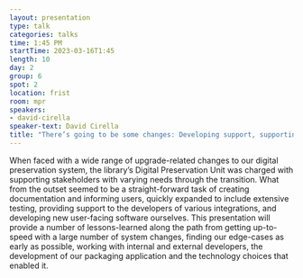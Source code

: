 ```yaml
---
layout: presentation
type: talk
categories: talks
time: 1:45 PM
startTime: 2023-03-16T1:45
length: 10
day: 2
group: 6
spot: 2
location: frist
room: mpr
speakers:
- david-cirella
speaker-text: David Cirella
title: "There’s going to be some changes: Developing support, supporting developers, and supporting development. "
---
```

When faced with a wide range of upgrade-related changes to our digital preservation system, the library’s Digital Preservation Unit was charged with supporting stakeholders with varying needs through the transition. What from the outset seemed to be a straight-forward task of creating documentation and informing users, quickly expanded to include extensive testing, providing support to the developers of various integrations, and developing new user-facing software ourselves. This presentation will provide a number of lessons-learned along the path from getting up-to-speed with a large number of system changes, finding our edge-cases as early as possible, working with internal and external developers, the development of our packaging application and the technology choices that enabled it.
